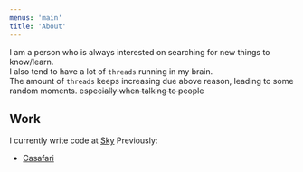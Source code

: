 ```yaml
---
menus: 'main'
title: 'About'
---
```


I am a person who is always interested on searching for new things to know/learn.\
I also tend to have a lot of `threads` running in my brain.\
The amount of `threads` keeps increasing due above reason, leading to some random moments. ~~especially when talking to people~~

## Work

I currently write code at [Sky](https://sky.com)
Previously:
  - [Casafari](https://casafari.com)
